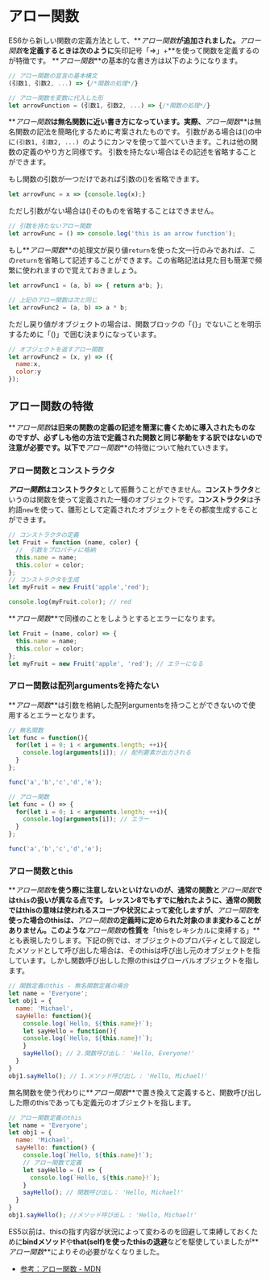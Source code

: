 # アロー関数
ES6から新しい関数の定義方法として、**_アロー関数_**が追加されました。**_アロー関数_**を定義するときは次のように**矢印記号「=>」+**を使って関数を定義するのが特徴です。
**_アロー関数_**の基本的な書き方は以下のようになります。

```js
// アロー関数の宣言の基本構文
(引数1, 引数2, ...) => {/*関数の処理*/}

// アロー関数を変数に代入した形
let arrowFunction = (引数1, 引数2, ...) => {/*関数の処理*/}
```
**_アロー関数_**は無名関数に近い書き方になっています。実際、**_アロー関数_**は無名関数の記法を簡略化するために考案されたものです。
引数がある場合は()の中に`(引数1, 引数2, ...) `のようにカンマを使って並べていきます。これは他の関数の定義のやり方と同様です。
引数を持たない場合はその記述を省略することができます。

もし関数の引数が一つだけであれば引数の()を省略できます。
```js
let arrowFunc = x => {console.log(x);}
```
ただし引数がない場合は()そのものを省略することはできません。
```js
// 引数を持たないアロー関数
let arrowFunc = () => console.log('this is an arrow function');
```
もし**_アロー関数_**の処理文が戻り値`return`を使った文一行のみであれば、この`return`を省略して記述することができます。この省略記法は見た目も簡潔で頻繁に使われますので覚えておきましょう。
```js
let arrowFunc1 = (a, b) => { return a*b; };

// 上記のアロー関数は次と同じ
let arrowFunc2 = (a, b) => a * b;
```


ただし戻り値がオブジェクトの場合は、関数ブロックの「{}」でないことを明示するために「()」で囲む決まりになっています。
```js
// オブジェクトを返すアロー関数
let arrowFunc2 = (x, y) => ({
  name:x,
  color:y
});
```

## アロー関数の特徴

**_アロー関数_**は旧来の関数の定義の記述を簡潔に書くために導入されたものなのですが、必ずしも他の方法で定義された関数と同じ挙動をする訳ではないので注意が必要です。以下で**_アロー関数_**の特徴について触れていきます。

### アロー関数とコンストラクタ

**_アロー関数_**は**コンストラクタ**として振舞うことができません。**コンストラクタ**というのは関数を使って定義された一種のオブジェクトです。**コンストラクタ**は予約語`new`を使って、雛形として定義されたオブジェクトをその都度生成することができます。

```js
// コンストラクタの定義
let Fruit = function (name, color) {
  //  引数をプロパティに格納
  this.name = name;
  this.color = color;
};
// コンストラクタを生成
let myFruit = new Fruit('apple','red');

console.log(myFruit.color); // red
```
**_アロー関数_**で同様のことをしようとするとエラーになります。
```js
let Fruit = (name, color) => {
  this.name = name;
  this.color = color;
};
let myFruit = new Fruit('apple', 'red'); // エラーになる
```

### アロー関数は配列argumentsを持たない

**_アロー関数_**は引数を格納した配列argumentsを持つことができないので使用するとエラーとなります。

```js
// 無名関数
let func = function(){
  for(let i = 0; i < arguments.length; ++i){
    console.log(arguments[i]); // 配列要素が出力される
  }
};

func('a','b','c','d','e');

// アロー関数
let func = () => {
  for(let i = 0; i < arguments.length; ++i){
    console.log(arguments[i]); // エラー
  }
};

func('a','b','c','d','e');
```

### アロー関数とthis
**_アロー関数_**を使う際に注意しないといけないのが、通常の関数と**_アロー関数_**では`this`の扱いが異なる点です。
レッスン8でもすでに触れたように、通常の関数ではthisの意味は使われるスコープや状況によって変化しますが、**_アロー関数_**を使った場合のthisは、**_アロー関数_**の定義時に定められた対象のまま変わることがありません。このような**_アロー関数_**の性質を**「thisをレキシカルに束縛する」**とも表現したりします。下記の例では、オブジェクトのプロパティとして設定したメソッドとして呼び出した場合は、そのthisは呼び出し元のオブジェクトを指しています。しかし関数呼び出しした際のthisはグローバルオブジェクトを指します。

```js
// 関数定義のthis - 無名関数定義の場合
let name = 'Everyone';
let obj1 = {
  name: 'Michael',
  sayHello: function(){
    console.log(`Hello, ${this.name}!`);
    let sayHello = function(){
    console.log(`Hello, ${this.name}!`);
    }
    sayHello(); // 2.関数呼び出し： 'Hello, Everyone!'
  }
}
obj1.sayHello(); // 1.メソッド呼び出し : 'Hello, Michael!'
```

無名関数を使う代わりに**_アロー関数_**で置き換えて定義すると、関数呼び出しした際のthisであっても定義元のオブジェクトを指します。

```js
// アロー関数定義のthis
let name = 'Everyone';
let obj1 = {
  name: 'Michael',
  sayHello: function() {
    console.log(`Hello, ${this.name}!`);
    // アロー関数で定義
    let sayHello = () => {
      console.log(`Hello, ${this.name}!`);
    }
    sayHello(); // 関数呼び出し： 'Hello, Michael!'
  }
}
obj1.sayHello(); //メソッド呼び出し : 'Hello, Michael!'
```

ES5以前は、thisの指す内容が状況によって変わるのを回避して束縛しておくために**bindメソッド**や**that(self)を使ったthisの退避**などを駆使していましたが**_アロー関数_**によりその必要がなくなりました。

- [参考：アロー関数 - MDN](https://developer.mozilla.org/ja/docs/Web/JavaScript/Reference/arrow_functions)
